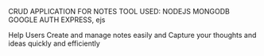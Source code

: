 CRUD APPLICATION FOR NOTES
TOOL USED:
NODEJS
MONGODB
GOOGLE AUTH
EXPRESS, ejs

Help Users Create and manage notes easily and Capture your thoughts and ideas quickly and efficiently
